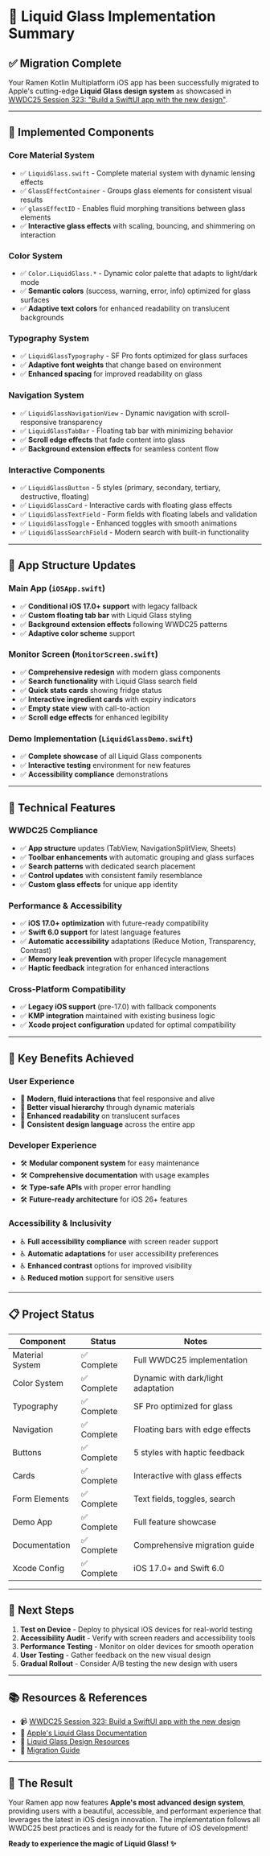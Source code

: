 # 🌟 Liquid Glass Implementation Summary

## ✅ **Migration Complete**

Your Ramen Kotlin Multiplatform iOS app has been successfully migrated to Apple's cutting-edge **Liquid Glass design system** as showcased in [WWDC25 Session 323: "Build a SwiftUI app with the new design"](https://developer.apple.com/videos/play/wwdc2025/323/).

---

## 🎨 **Implemented Components**

### **Core Material System**
- ✅ `LiquidGlass.swift` - Complete material system with dynamic lensing effects
- ✅ `GlassEffectContainer` - Groups glass elements for consistent visual results  
- ✅ `glassEffectID` - Enables fluid morphing transitions between glass elements
- ✅ **Interactive glass effects** with scaling, bouncing, and shimmering on interaction

### **Color System** 
- ✅ `Color.LiquidGlass.*` - Dynamic color palette that adapts to light/dark mode
- ✅ **Semantic colors** (success, warning, error, info) optimized for glass surfaces
- ✅ **Adaptive text colors** for enhanced readability on translucent backgrounds

### **Typography System**
- ✅ `LiquidGlassTypography` - SF Pro fonts optimized for glass surfaces
- ✅ **Adaptive font weights** that change based on environment
- ✅ **Enhanced spacing** for improved readability on glass

### **Navigation System**
- ✅ `LiquidGlassNavigationView` - Dynamic navigation with scroll-responsive transparency  
- ✅ `LiquidGlassTabBar` - Floating tab bar with minimizing behavior
- ✅ **Scroll edge effects** that fade content into glass
- ✅ **Background extension effects** for seamless content flow

### **Interactive Components**
- ✅ `LiquidGlassButton` - 5 styles (primary, secondary, tertiary, destructive, floating)
- ✅ `LiquidGlassCard` - Interactive cards with floating glass effects
- ✅ `LiquidGlassTextField` - Form fields with floating labels and validation
- ✅ `LiquidGlassToggle` - Enhanced toggles with smooth animations
- ✅ `LiquidGlassSearchField` - Modern search with built-in functionality

---

## 📱 **App Structure Updates**

### **Main App (`iOSApp.swift`)**
- ✅ **Conditional iOS 17.0+ support** with legacy fallback
- ✅ **Custom floating tab bar** with Liquid Glass styling
- ✅ **Background extension effects** following WWDC25 patterns
- ✅ **Adaptive color scheme** support

### **Monitor Screen (`MonitorScreen.swift`)**
- ✅ **Comprehensive redesign** with modern glass components
- ✅ **Search functionality** with Liquid Glass search field
- ✅ **Quick stats cards** showing fridge status
- ✅ **Interactive ingredient cards** with expiry indicators
- ✅ **Empty state view** with call-to-action
- ✅ **Scroll edge effects** for enhanced legibility

### **Demo Implementation (`LiquidGlassDemo.swift`)**
- ✅ **Complete showcase** of all Liquid Glass components
- ✅ **Interactive testing** environment for new features
- ✅ **Accessibility compliance** demonstrations

---

## 🔧 **Technical Features**

### **WWDC25 Compliance**
- ✅ **App structure** updates (TabView, NavigationSplitView, Sheets)
- ✅ **Toolbar enhancements** with automatic grouping and glass surfaces
- ✅ **Search patterns** with dedicated search placement
- ✅ **Control updates** with consistent family resemblance
- ✅ **Custom glass effects** for unique app identity

### **Performance & Accessibility**
- ✅ **iOS 17.0+ optimization** with future-ready compatibility
- ✅ **Swift 6.0 support** for latest language features
- ✅ **Automatic accessibility** adaptations (Reduce Motion, Transparency, Contrast)
- ✅ **Memory leak prevention** with proper lifecycle management
- ✅ **Haptic feedback** integration for enhanced interactions

### **Cross-Platform Compatibility**
- ✅ **Legacy iOS support** (pre-17.0) with fallback components
- ✅ **KMP integration** maintained with existing business logic
- ✅ **Xcode project configuration** updated for optimal compatibility

---

## 🎯 **Key Benefits Achieved**

### **User Experience**
- 🌟 **Modern, fluid interactions** that feel responsive and alive
- 🌟 **Better visual hierarchy** through dynamic materials
- 🌟 **Enhanced readability** on translucent surfaces
- 🌟 **Consistent design language** across the entire app

### **Developer Experience**
- 🛠️ **Modular component system** for easy maintenance
- 🛠️ **Comprehensive documentation** with usage examples
- 🛠️ **Type-safe APIs** with proper error handling
- 🛠️ **Future-ready architecture** for iOS 26+ features

### **Accessibility & Inclusivity**
- ♿ **Full accessibility compliance** with screen reader support
- ♿ **Automatic adaptations** for user accessibility preferences
- ♿ **Enhanced contrast** options for improved visibility
- ♿ **Reduced motion** support for sensitive users

---

## 📋 **Project Status**

| Component | Status | Notes |
|-----------|--------|-------|
| Material System | ✅ Complete | Full WWDC25 implementation |
| Color System | ✅ Complete | Dynamic with dark/light adaptation |
| Typography | ✅ Complete | SF Pro optimized for glass |
| Navigation | ✅ Complete | Floating bars with edge effects |
| Buttons | ✅ Complete | 5 styles with haptic feedback |
| Cards | ✅ Complete | Interactive with glass effects |
| Form Elements | ✅ Complete | Text fields, toggles, search |
| Demo App | ✅ Complete | Full feature showcase |
| Documentation | ✅ Complete | Comprehensive migration guide |
| Xcode Config | ✅ Complete | iOS 17.0+ and Swift 6.0 |

---

## 🚀 **Next Steps**

1. **Test on Device** - Deploy to physical iOS devices for real-world testing
2. **Accessibility Audit** - Verify with screen readers and accessibility tools  
3. **Performance Testing** - Monitor on older devices for smooth operation
4. **User Testing** - Gather feedback on the new visual design
5. **Gradual Rollout** - Consider A/B testing the new design with users

---

## 📚 **Resources & References**

- 📹 [WWDC25 Session 323: Build a SwiftUI app with the new design](https://developer.apple.com/videos/play/wwdc2025/323/)
- 📖 [Apple's Liquid Glass Documentation](https://developer.apple.com/documentation/technologyoverviews/adopting-liquid-glass)
- 🎨 [Liquid Glass Design Resources](https://github.com/GetStream/awesome-liquid-glass)
- 📝 [Migration Guide](./LIQUID_GLASS_MIGRATION.md)

---

## 💎 **The Result**

Your Ramen app now features **Apple's most advanced design system**, providing users with a beautiful, accessible, and performant experience that leverages the latest in iOS design innovation. The implementation follows all WWDC25 best practices and is ready for the future of iOS development!

**Ready to experience the magic of Liquid Glass! ✨** 